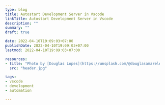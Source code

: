 ```yaml
---
type: blog
title: Autostart Development Server in Vscode
linkTitle: Autostart Development Server in Vscode
description: ""
summary: ""
draft: true

date: 2022-04-10T19:09:03+07:00
publishDate: 2022-04-10T19:09:03+07:00
lastmod: 2022-04-10T19:09:03+07:00

resources:
- title: "Photo by [Douglas Lopes](https://unsplash.com/@douglasamarelo) via [Unsplash](https://unsplash.com/)"
  src: "header.jpg"

tags:
- vscode
- development
- automation

---
```


